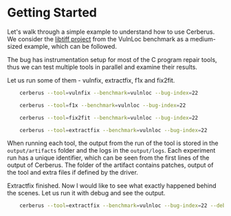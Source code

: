 # Getting Started

Let's walk through a simple example to understand how to use Cerberus.
We consider the [libtiff project](https://github.com/vadz/libtiff/) from the VulnLoc benchmark as a medium-sized example, which can be followed.

The bug has instrumentation setup for most of the C program repair tools, thus we can test multiple tools in parallel and examine their results.

Let us run some of them - vulnfix, extractfix, f1x and fix2fit.

```bash
    cerberus --tool=vulnfix --benchmark=vulnloc --bug-index=22
```

```bash
    cerberus --tool=f1x --benchmark=vulnloc --bug-index=22
```

```bash
    cerberus --tool=fix2fit --benchmark=vulnloc --bug-index=22
```

```bash
    cerberus --tool=extractfix --benchmark=vulnloc --bug-index=22
```

When running each tool, the output from the run of the tool is stored in the `output/artifacts` folder and the logs in the `output/logs`. Each experiment run has a unique identifier, which can be seen from the first lines of the output of Cerberus. The folder of the artifact contains patches, output of the tool and extra files if defined by the driver.

Extractfix finished. Now I would like to see what exactly happened behind the scenes. Let us run it with debug and see the output.

```bash
    cerberus --tool=extractfix --benchmark=vulnloc --bug-index=22 --debug
```
